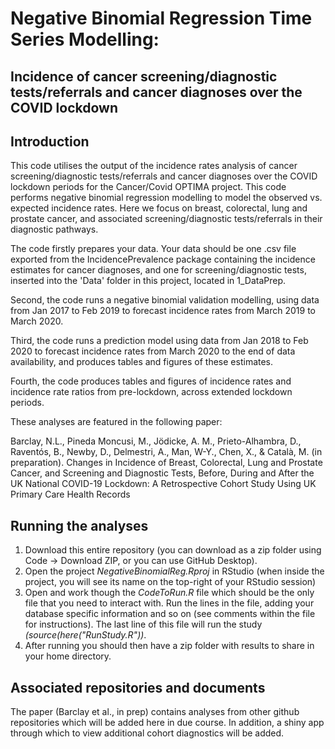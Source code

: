 # Negative Binomial Regression Time Series Modelling: 
## Incidence of cancer screening/diagnostic tests/referrals and cancer diagnoses over the COVID lockdown 

## Introduction
This code utilises the output of the incidence rates analysis of cancer screening/diagnostic tests/referrals and cancer diagnoses over the COVID lockdown periods for the Cancer/Covid OPTIMA project. This code performs negative binomial regression modelling to model the observed vs. expected incidence rates. Here we focus on breast, colorectal, lung and prostate cancer, and associated screening/diagnostic tests/referrals in their diagnostic pathways.

The code firstly prepares your data. Your data should be one .csv file exported from the IncidencePrevalence package containing the incidence estimates for cancer diagnoses, and one for screening/diagnostic tests, inserted into the 'Data' folder in this project, located in 1_DataPrep.

Second, the code runs a negative binomial validation modelling, using data from Jan 2017 to Feb 2019 to forecast incidence rates from March 2019 to March 2020.

Third, the code runs a prediction model using data from Jan 2018 to Feb 2020 to forecast incidence rates from March 2020 to the end of data availability, and produces tables and figures of these estimates. 

Fourth, the code produces tables and figures of incidence rates and incidence rate ratios from pre-lockdown, across extended lockdown periods.

These analyses are featured in the following paper:

Barclay, N.L., Pineda Moncusi, M., Jödicke, A. M., Prieto-Alhambra, D., Raventós, B., Newby, D., Delmestri, A., Man, W-Y., Chen, X., & Català, M. (in preparation). Changes in Incidence of Breast, Colorectal, Lung and Prostate Cancer, and Screening and Diagnostic Tests, Before, During and After the UK National COVID-19 Lockdown: A Retrospective Cohort Study Using UK Primary Care Health Records

## Running the analyses
1) Download this entire repository (you can download as a zip folder using Code -> Download ZIP, or you can use GitHub Desktop). 
2) Open the project <i>NegativeBinomialReg.Rproj</i> in RStudio (when inside the project, you will see its name on the top-right of your RStudio session)
3) Open and work though the <i>CodeToRun.R</i> file which should be the only file that you need to interact with. Run the lines in the file, adding your database specific information and so on (see comments within the file for instructions). The last line of this file will run the study <i>(source(here("RunStudy.R"))</i>.     
4) After running you should then have a zip folder with results to share in your home directory.

## Associated repositories and documents
The paper (Barclay et al., in prep) contains analyses from other github repositories which will be added here in due course. In addition, a shiny app through which to view additional cohort diagnostics will be added.
